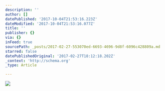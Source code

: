 ```yaml
---
description: ''
author: []
datePublished: '2017-10-04T21:53:16.223Z'
dateModified: '2017-10-04T21:53:16.077Z'
title: ''
publisher: {}
via: {}
inFeed: true
sourcePath: _posts/2017-02-27-553070ed-6693-4696-9d8f-6096c428809a.md
starred: false
datePublishedOriginal: '2017-02-27T18:12:18.202Z'
_context: 'http://schema.org'
_type: Article

---
```

![](https://the-grid-user-content.s3-us-west-2.amazonaws.com/772e6984-009b-4448-b4f5-c100d18f276e.jpg)
